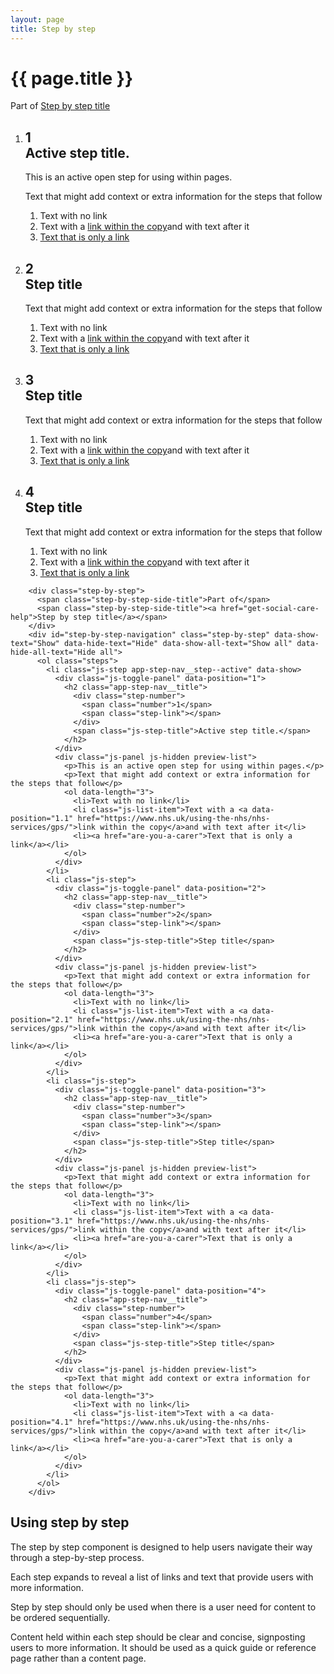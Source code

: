 ```yaml
---
layout: page
title: Step by step
---
```


# {{ page.title }}

<div class="step-by-step">
  <span class="step-by-step-side-title">Part of</span>
  <span class="step-by-step-side-title"><a href="get-social-care-help">Step by step title</a></span>
</div>
<div id="step-by-step-navigation" class="step-by-step" data-show-text="Show" data-hide-text="Hide" data-show-all-text="Show all" data-hide-all-text="Hide all">
  <ol class="steps">
    <li class="js-step app-step-nav__step--active" data-show>
      <div class="js-toggle-panel" data-position="1">
        <h2 class="app-step-nav__title">
          <div class="step-number">
            <span class="number">1</span>
            <span class="step-link"></span>
          </div>
          <span class="js-step-title">Active step title.</span>
        </h2>
      </div>
      <div class="js-panel js-hidden preview-list">
        <p>This is an active open step for using within pages.</p>
        <p>Text that might add context or extra information for the steps that follow</p>
        <ol data-length="3">
          <li>Text with no link</li>
          <li class="js-list-item">Text with a <a data-position="1.1" href="https://www.nhs.uk/using-the-nhs/nhs-services/gps/">link within the copy</a>and with text after it</li>
          <li><a href="are-you-a-carer">Text that is only a link</a></li>
        </ol>
      </div>
    </li>
    <li class="js-step">
      <div class="js-toggle-panel" data-position="2">
        <h2 class="app-step-nav__title">
          <div class="step-number">
            <span class="number">2</span>
            <span class="step-link"></span>
          </div>
          <span class="js-step-title">Step title</span>
        </h2>
      </div>
      <div class="js-panel js-hidden preview-list">
        <p>Text that might add context or extra information for the steps that follow</p>
        <ol data-length="3">
          <li>Text with no link</li>
          <li class="js-list-item">Text with a <a data-position="2.1" href="https://www.nhs.uk/using-the-nhs/nhs-services/gps/">link within the copy</a>and with text after it</li>
          <li><a href="are-you-a-carer">Text that is only a link</a></li>
        </ol>
      </div>
    </li> 
    <li class="js-step">
      <div class="js-toggle-panel" data-position="3">
        <h2 class="app-step-nav__title">
          <div class="step-number">
            <span class="number">3</span>
            <span class="step-link"></span>
          </div>
          <span class="js-step-title">Step title</span>
        </h2>
      </div>
      <div class="js-panel js-hidden preview-list">
        <p>Text that might add context or extra information for the steps that follow</p>
        <ol data-length="3">
          <li>Text with no link</li>
          <li class="js-list-item">Text with a <a data-position="3.1" href="https://www.nhs.uk/using-the-nhs/nhs-services/gps/">link within the copy</a>and with text after it</li>
          <li><a href="are-you-a-carer">Text that is only a link</a></li>
        </ol>
      </div>
    </li>
    <li class="js-step">
      <div class="js-toggle-panel" data-position="4">
        <h2 class="app-step-nav__title">
          <div class="step-number">
            <span class="number">4</span>
            <span class="step-link"></span>
          </div>
          <span class="js-step-title">Step title</span>
        </h2>
      </div>
      <div class="js-panel js-hidden preview-list">
        <p>Text that might add context or extra information for the steps that follow</p>
        <ol data-length="3">
          <li>Text with no link</li>
          <li class="js-list-item">Text with a <a data-position="4.1" href="https://www.nhs.uk/using-the-nhs/nhs-services/gps/">link within the copy</a>and with text after it</li>
          <li><a href="are-you-a-carer">Text that is only a link</a></li>
        </ol>
      </div>
    </li> 
  </ol>
</div>

		<div class="step-by-step">
		  <span class="step-by-step-side-title">Part of</span>
		  <span class="step-by-step-side-title"><a href="get-social-care-help">Step by step title</a></span>
		</div>
		<div id="step-by-step-navigation" class="step-by-step" data-show-text="Show" data-hide-text="Hide" data-show-all-text="Show all" data-hide-all-text="Hide all">
		  <ol class="steps">
		    <li class="js-step app-step-nav__step--active" data-show>
		      <div class="js-toggle-panel" data-position="1">
		        <h2 class="app-step-nav__title">
		          <div class="step-number">
		            <span class="number">1</span>
		            <span class="step-link"></span>
		          </div>
		          <span class="js-step-title">Active step title.</span>
		        </h2>
		      </div>
		      <div class="js-panel js-hidden preview-list">
		        <p>This is an active open step for using within pages.</p>
		        <p>Text that might add context or extra information for the steps that follow</p>
		        <ol data-length="3">
		          <li>Text with no link</li>
		          <li class="js-list-item">Text with a <a data-position="1.1" href="https://www.nhs.uk/using-the-nhs/nhs-services/gps/">link within the copy</a>and with text after it</li>
		          <li><a href="are-you-a-carer">Text that is only a link</a></li>
		        </ol>
		      </div>
		    </li>
		    <li class="js-step">
		      <div class="js-toggle-panel" data-position="2">
		        <h2 class="app-step-nav__title">
		          <div class="step-number">
		            <span class="number">2</span>
		            <span class="step-link"></span>
		          </div>
		          <span class="js-step-title">Step title</span>
		        </h2>
		      </div>
		      <div class="js-panel js-hidden preview-list">
		        <p>Text that might add context or extra information for the steps that follow</p>
		        <ol data-length="3">
		          <li>Text with no link</li>
		          <li class="js-list-item">Text with a <a data-position="2.1" href="https://www.nhs.uk/using-the-nhs/nhs-services/gps/">link within the copy</a>and with text after it</li>
		          <li><a href="are-you-a-carer">Text that is only a link</a></li>
		        </ol>
		      </div>
		    </li> 
		    <li class="js-step">
		      <div class="js-toggle-panel" data-position="3">
		        <h2 class="app-step-nav__title">
		          <div class="step-number">
		            <span class="number">3</span>
		            <span class="step-link"></span>
		          </div>
		          <span class="js-step-title">Step title</span>
		        </h2>
		      </div>
		      <div class="js-panel js-hidden preview-list">
		        <p>Text that might add context or extra information for the steps that follow</p>
		        <ol data-length="3">
		          <li>Text with no link</li>
		          <li class="js-list-item">Text with a <a data-position="3.1" href="https://www.nhs.uk/using-the-nhs/nhs-services/gps/">link within the copy</a>and with text after it</li>
		          <li><a href="are-you-a-carer">Text that is only a link</a></li>
		        </ol>
		      </div>
		    </li>
		    <li class="js-step">
		      <div class="js-toggle-panel" data-position="4">
		        <h2 class="app-step-nav__title">
		          <div class="step-number">
		            <span class="number">4</span>
		            <span class="step-link"></span>
		          </div>
		          <span class="js-step-title">Step title</span>
		        </h2>
		      </div>
		      <div class="js-panel js-hidden preview-list">
		        <p>Text that might add context or extra information for the steps that follow</p>
		        <ol data-length="3">
		          <li>Text with no link</li>
		          <li class="js-list-item">Text with a <a data-position="4.1" href="https://www.nhs.uk/using-the-nhs/nhs-services/gps/">link within the copy</a>and with text after it</li>
		          <li><a href="are-you-a-carer">Text that is only a link</a></li>
		        </ol>
		      </div>
		    </li> 
		  </ol>
		</div>


## Using step by step

The step by step component is designed to help users navigate their way through a step-by-step process.

Each step expands to reveal a list of links and text that provide users with more information.

Step by step should only be used when there is a user need for content to be ordered sequentially.

Content held within each step should be clear and concise, signposting users to more information. It should be used as a quick guide or reference page rather than a content page. 